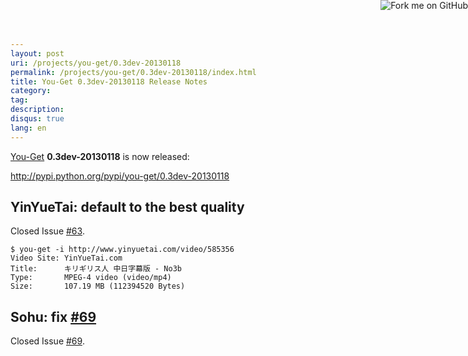```yaml
---
layout: post
uri: /projects/you-get/0.3dev-20130118
permalink: /projects/you-get/0.3dev-20130118/index.html
title: You-Get 0.3dev-20130118 Release Notes
category:
tag:
description:
disqus: true
lang: en
---
```


[You-Get](https://github.com/soimort/you-get) __0.3dev-20130118__ is now released:

<http://pypi.python.org/pypi/you-get/0.3dev-20130118>

## YinYueTai: default to the best quality

Closed Issue [#63](https://github.com/soimort/you-get/issues/63).

    $ you-get -i http://www.yinyuetai.com/video/585356
    Video Site: YinYueTai.com
    Title:      キリギリス人 中日字幕版 - No3b
    Type:       MPEG-4 video (video/mp4)
    Size:       107.19 MB (112394520 Bytes)

## Sohu: fix [#69](https://github.com/soimort/you-get/issues/69)

Closed Issue [#69](https://github.com/soimort/you-get/issues/69).

<a href="https://github.com/soimort/you-get"><img style="position: absolute; top: 0; right: 0; border: 0;" src="https://s3.amazonaws.com/github/ribbons/forkme_right_orange_ff7600.png" alt="Fork me on GitHub"></a>
